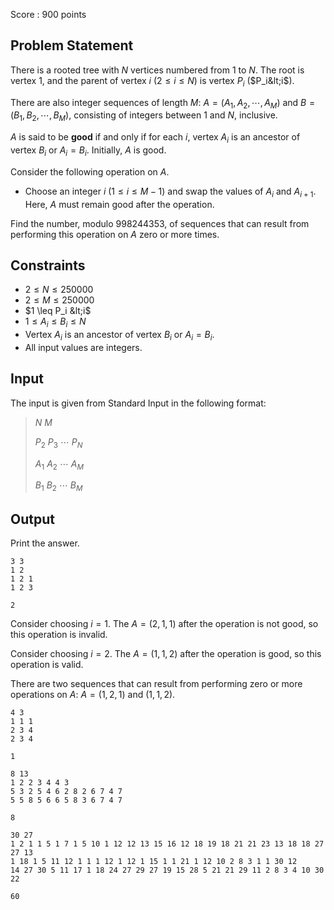 Score : $900$ points

## Problem Statement

There is a rooted tree with $N$ vertices numbered from $1$ to $N$.
The root is vertex $1$, and the parent of vertex $i$ ($2 \leq i \leq N$) is vertex $P_i$ ($P_i&lt;i$).

There are also integer sequences of length $M$: $A=(A_1,A_2,\cdots,A_M)$ and $B=(B_1,B_2,\cdots,B_M)$, consisting of integers between $1$ and $N$, inclusive.

$A$ is said to be **good** if and only if for each $i$, vertex $A_i$ is an ancestor of vertex $B_i$ or $A_i=B_i$.
Initially, $A$ is good.

Consider the following operation on $A$.

- Choose an integer $i$ ($1 \leq i \leq M-1$) and swap the values of $A_i$ and $A_{i+1}$.
Here, $A$ must remain good after the operation.

Find the number, modulo $998244353$, of sequences that can result from performing this operation on $A$ zero or more times.

## Constraints

- $2 \leq N \leq 250000$
- $2 \leq M \leq 250000$
- $1 \leq P_i &lt;i$
- $1 \leq A_i \leq B_i \leq N$
- Vertex $A_i$ is an ancestor of vertex $B_i$ or $A_i=B_i$.
- All input values are integers.

## Input

The input is given from Standard Input in the following format:

> $N$ $M$
> 
> $P_2$ $P_3$ $\cdots$ $P_N$
> 
> $A_1$ $A_2$ $\cdots$ $A_M$
> 
> $B_1$ $B_2$ $\cdots$ $B_M$

## Output

Print the answer.

```input1
3 3
1 2
1 2 1
1 2 3
```

```output1
2
```

Consider choosing $i=1$. The $A=(2,1,1)$ after the operation is not good, so this operation is invalid.

Consider choosing $i=2$. The $A=(1,1,2)$ after the operation is good, so this operation is valid.

There are two sequences that can result from performing zero or more operations on $A$: $A=(1,2,1)$ and $(1,1,2)$.

```input2
4 3
1 1 1
2 3 4
2 3 4
```

```output2
1
```

```input3
8 13
1 2 2 3 4 4 3
5 3 2 5 4 6 2 8 2 6 7 4 7
5 5 8 5 6 6 5 8 3 6 7 4 7
```

```output3
8
```

```input4
30 27
1 2 1 1 5 1 7 1 5 10 1 12 12 13 15 16 12 18 19 18 21 21 23 13 18 18 27 27 13
1 18 1 5 11 12 1 1 1 12 1 12 1 15 1 1 21 1 12 10 2 8 3 1 1 30 12
14 27 30 5 11 17 1 18 24 27 29 27 19 15 28 5 21 21 29 11 2 8 3 4 10 30 22
```

```output4
60
```